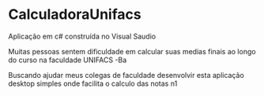 # CalculadoraUnifacs
Aplicação em c# construída no Visual Saudio 

Muitas pessoas sentem dificuldade em calcular suas medias finais  ao longo
do curso na faculdade UNIFACS -Ba

Buscando ajudar meus colegas de faculdade  desenvolvir esta aplicação  desktop 
simples onde facilita o calculo das notas n1

